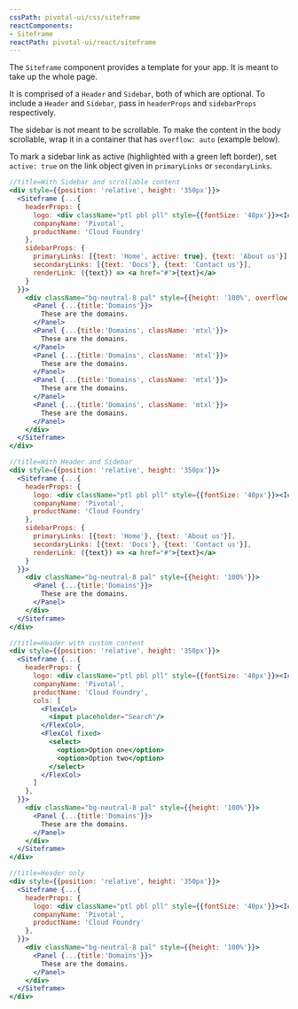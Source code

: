 ```yaml
---
cssPath: pivotal-ui/css/siteframe
reactComponents:
- Siteframe
reactPath: pivotal-ui/react/siteframe
---
```



The `Siteframe` component provides a template for your app. It is meant to take up the whole page.

It is comprised of a `Header` and `Sidebar`, both of which are optional. To include a `Header` and `Sidebar`, pass in `headerProps` and `sidebarProps` respectively.

The sidebar is not meant to be scrollable. To make the content in the body scrollable, wrap it in a container that has `overflow: auto` (example below).

To mark a sidebar link as active (highlighted with a green left border), set `active: true` on the link object given in `primaryLinks` or `secondaryLinks`.

```jsx harmony
//title=With Sidebar and scrollable content
<div style={{position: 'relative', height: '350px'}}>
  <Siteframe {...{
    headerProps: {
      logo: <div className="ptl pbl pll" style={{fontSize: '40px'}}><Icon src="pivotal_ui_inverted" style={{fill: 'currentColor'}}/></div>,
      companyName: 'Pivotal',
      productName: 'Cloud Foundry'
    },
    sidebarProps: {
      primaryLinks: [{text: 'Home', active: true}, {text: 'About us'}],
      secondaryLinks: [{text: 'Docs'}, {text: 'Contact us'}],
      renderLink: ({text}) => <a href="#">{text}</a>
    }
  }}>
    <div className="bg-neutral-8 pal" style={{height: '100%', overflow: 'auto'}}>
      <Panel {...{title:'Domains'}}>
        These are the domains.
      </Panel>
      <Panel {...{title:'Domains', className: 'mtxl'}}>
        These are the domains.
      </Panel>
      <Panel {...{title:'Domains', className: 'mtxl'}}>
        These are the domains.
      </Panel>
      <Panel {...{title:'Domains', className: 'mtxl'}}>
        These are the domains.
      </Panel>
      <Panel {...{title:'Domains', className: 'mtxl'}}>
        These are the domains.
      </Panel>
    </div>
  </Siteframe>
</div>
```

```jsx harmony
//title=With Header and Sidebar
<div style={{position: 'relative', height: '350px'}}>
  <Siteframe {...{
    headerProps: {
      logo: <div className="ptl pbl pll" style={{fontSize: '40px'}}><Icon src="pivotal_ui_inverted" style={{fill: 'currentColor'}}/></div>,
      companyName: 'Pivotal',
      productName: 'Cloud Foundry'
    },
    sidebarProps: {
      primaryLinks: [{text: 'Home'}, {text: 'About us'}],
      secondaryLinks: [{text: 'Docs'}, {text: 'Contact us'}],
      renderLink: ({text}) => <a href="#">{text}</a>
    }
  }}>
    <div className="bg-neutral-8 pal" style={{height: '100%'}}>
      <Panel {...{title:'Domains'}}>
        These are the domains.
      </Panel>
    </div>
  </Siteframe>
</div>
```

```jsx harmony
//title=Header with custom content
<div style={{position: 'relative', height: '350px'}}>
  <Siteframe {...{
    headerProps: {
      logo: <div className="ptl pbl pll" style={{fontSize: '40px'}}><Icon src="pivotal_ui_inverted" style={{fill: 'currentColor'}}/></div>,
      companyName: 'Pivotal',
      productName: 'Cloud Foundry',
      cols: [
        <FlexCol>
          <input placeholder="Search"/>
        </FlexCol>,
        <FlexCol fixed>
          <select>
            <option>Option one</option>
            <option>Option two</option>
          </select>
        </FlexCol>
      ]
    },
  }}>
    <div className="bg-neutral-8 pal" style={{height: '100%'}}>
      <Panel {...{title:'Domains'}}>
        These are the domains.
      </Panel>
    </div>
  </Siteframe>
</div>
```

```jsx harmony
//title=Header only
<div style={{position: 'relative', height: '350px'}}>
  <Siteframe {...{
    headerProps: {
      logo: <div className="ptl pbl pll" style={{fontSize: '40px'}}><Icon src="pivotal_ui_inverted" style={{fill: 'currentColor'}}/></div>,
      companyName: 'Pivotal',
      productName: 'Cloud Foundry'
    },
  }}>
    <div className="bg-neutral-8 pal" style={{height: '100%'}}>
      <Panel {...{title:'Domains'}}>
        These are the domains.
      </Panel>
    </div>
  </Siteframe>
</div>
```